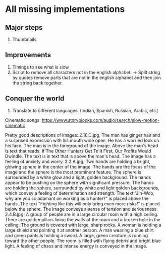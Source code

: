


# All missing implementations


## Major steps
1. Thumbnails.

## Improvements
1. Timings to see what is slow
2. Script to remove all characters not in the english alphabet. -> Split string by quotes remove parts that are not in the english alphabet and then join the string back together.

## Conquer the world
1. Translate to different languages. (Indian, Spanish, Russian, Arabic, etc.)




Cinematic songs:
https://www.storyblocks.com/audio/search/slow-motion-cinematic



Pretty good descriptions of images:
2.16.C.jpg;       The man has ginger hair and a surprised expression with his mouth wide open. He has a worried look on his face. The man is in the foreground of the image. Above the man's head is text that reads: If The Other Hunters Get To It First, Our Profits Would Dwindle. The text is in text that is above the man's head. The image has a feeling of anxiety and worry.
2.2.A.jpg;     Two hands are holding a bright, glowing sphere in the center of the image. The hands are the focus of the image and the sphere is the most prominent feature. The sphere is surrounded by a white glow and a light, golden background. The hands appear to be pushing on the sphere with significant pressure. The hands are holding the sphere, surrounded by white and light golden backgrounds, which convey a feeling of determination and strength.  The text "Jin-Woo, why are you so adamant on working as a hunter?" is placed above the hands. The text "Fighting like this will only bring even more risks!" is placed below the sphere. The image conveys a sense of tension and seriousness. 
2.4.B.jpg;   A group of people are in a large circular room with a high ceiling. There are golden pillars lining the walls of the room and a broken hole in the ceiling. The ground is covered with large, sharp rocks. A woman is holding a large shield and pointing it at another person. A man wearing a blue shirt and green pants is holding a sword. A large, green creature is running toward the other people. The room is filled with flying debris and bright blue light. A feeling of chaos and intense energy is conveyed in the image.  
